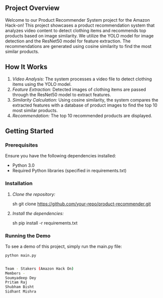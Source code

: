 ## Project Overview

Welcome to our Product Recommender System project for the Amazon Hack-on! This project showcases a product recommendation system that analyzes video content to detect clothing items and recommends top products based on image similarity. We utilize the YOLO model for image detection and the ResNet50 model for feature extraction. The recommendations are generated using cosine similarity to find the most similar products.

## How It Works

1. *Video Analysis:* The system processes a video file to detect clothing items using the YOLO model.
2. *Feature Extraction:* Detected images of clothing items are passed through the ResNet50 model to extract features.
3. *Similarity Calculation:* Using cosine similarity, the system compares the extracted features with a database of product images to find the top 10 most similar products.
4. *Recommendation:* The top 10 recommended products are displayed.

## Getting Started

### Prerequisites

Ensure you have the following dependencies installed:

- Python 3.0
- Required Python libraries (specified in requirements.txt)

### Installation

1. *Clone the repository:*

    sh
    git clone https://github.com/your-repo/product-recommender.git
    

2. *Install the dependencies:*

    sh
    pip install -r requirements.txt
    

### Running the Demo

To see a demo of this project, simply run the main.py file:

```sh
python main.py


Team - Stakers (Amazon Hack On)
Members -
Soumyadeep Dey
Pritam Raj
Shubham Bisht
Sidhant Mishra

